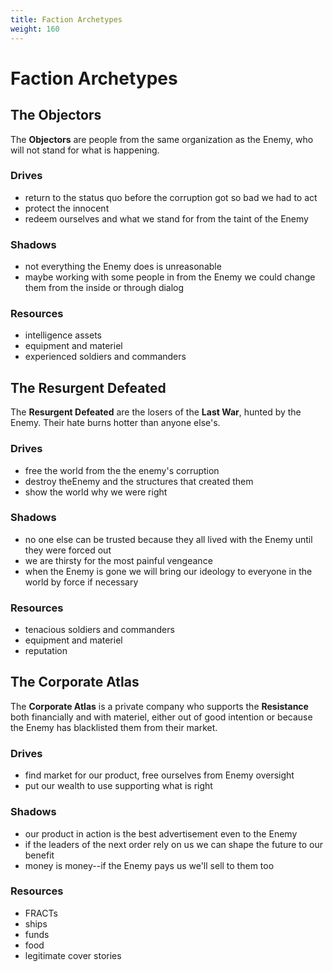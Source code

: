 ```yaml
---
title: Faction Archetypes
weight: 160
---
```


# Faction Archetypes

## The Objectors

The **Objectors** are people from the same organization as the Enemy, who will
not stand for what is happening.


### Drives

- return to the status quo before the corruption got so bad we had to act
- protect the innocent
- redeem ourselves and what we stand for from the taint of the Enemy


### Shadows

- not everything the Enemy does is unreasonable
- maybe working with some people in from the Enemy we could change them from the
  inside or through dialog

### Resources

- intelligence assets
- equipment and materiel
- experienced soldiers and commanders

## The Resurgent Defeated

The **Resurgent Defeated** are the losers of the **Last War**, hunted by the
Enemy. Their hate burns hotter than anyone else's.

### Drives

- free the world from the the enemy's corruption
- destroy theEnemy and the structures that created them
- show the world why we were right

### Shadows

- no one else can be trusted because they all lived with the Enemy until they
  were forced out
- we are thirsty for the most painful vengeance
- when the Enemy is gone we will bring our ideology to everyone in the world by
  force if necessary

### Resources

- tenacious soldiers and commanders
- equipment and materiel
- reputation

## The Corporate Atlas

The **Corporate Atlas** is a private company who supports the **Resistance**
both financially and with materiel, either out of good intention or because
the Enemy has blacklisted them from their market.

### Drives

- find market for our product, free ourselves from Enemy oversight
- put our wealth to use supporting what is right

### Shadows

- our product in action is the best advertisement even to the Enemy
- if the leaders of the next order rely on us we can shape the future to our
  benefit
- money is money--if the Enemy pays us we'll sell to them too

### Resources

- FRACTs
- ships
- funds
- food
- legitimate cover stories
